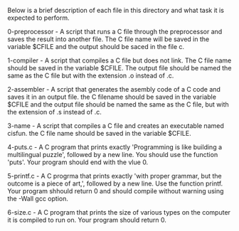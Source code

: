 Below is a brief description of each file in this directory and what task it is expected to perform.

0-preprocessor - A script that runs a C file through the preprocessor and saves the result into another file. The C file name will be saved in the variable $CFILE and the output should be saced in the file c.

1-compiler - A script that compiles a C file but does not link. The C file name should be saved in the variable $CFILE. The output file should be named the same as the C file but with the extension .o instead of .c.

2-assembler - A script that generates the asembly code of a C code and saves it in an output file. the C filename should be saved in the variable $CFILE and the output file should be named the same as the C file, but with the extension of .s instead of .c.

3-name - A script that compiles a C file and creates an executable named cisfun. the C file name should be saved in the variable $CFILE.

4-puts.c - A C program that prints exactly 'Programming is like building a multilingual puzzle', followed by a new line. You should use the function 'puts'. Your program should end with the vlue 0.

5-printf.c - A C progrma that prints exactly 'with proper grammar, but the outcome is a piece of art,', followed by a new line. Use the function printf. Your program shhould return 0 and should compile without warning using the -Wall gcc option.

6-size.c - A C program that prints the size of various types on the computer it is compiled to run on. Your program should return 0.

